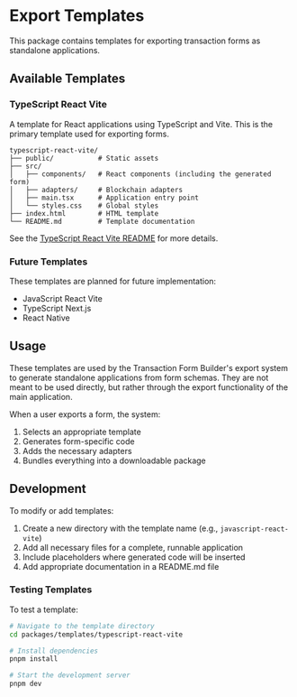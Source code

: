 # Export Templates

This package contains templates for exporting transaction forms as standalone applications.

## Available Templates

### TypeScript React Vite

A template for React applications using TypeScript and Vite. This is the primary template used for exporting forms.

```
typescript-react-vite/
├── public/           # Static assets
├── src/
│   ├── components/   # React components (including the generated form)
│   ├── adapters/     # Blockchain adapters
│   ├── main.tsx      # Application entry point
│   └── styles.css    # Global styles
├── index.html        # HTML template
└── README.md         # Template documentation
```

See the [TypeScript React Vite README](./typescript-react-vite/README.md) for more details.

### Future Templates

These templates are planned for future implementation:

- JavaScript React Vite
- TypeScript Next.js
- React Native

## Usage

These templates are used by the Transaction Form Builder's export system to generate standalone applications from form schemas. They are not meant to be used directly, but rather through the export functionality of the main application.

When a user exports a form, the system:

1. Selects an appropriate template
2. Generates form-specific code
3. Adds the necessary adapters
4. Bundles everything into a downloadable package

## Development

To modify or add templates:

1. Create a new directory with the template name (e.g., `javascript-react-vite`)
2. Add all necessary files for a complete, runnable application
3. Include placeholders where generated code will be inserted
4. Add appropriate documentation in a README.md file

### Testing Templates

To test a template:

```bash
# Navigate to the template directory
cd packages/templates/typescript-react-vite

# Install dependencies
pnpm install

# Start the development server
pnpm dev
```
